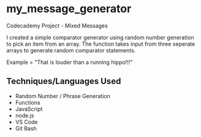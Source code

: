 # my_message_generator
Codecademy Project - Mixed Messages

I created a simple comparator generator using random number generation to pick an item from an array.  The function takes input from three seperate arrays to generate random comparator statements.

Example = "That is louder than a running hippo!!!"


## Techniques/Languages Used
- Random Number / Phrase Generation
- Functions
- JavaScript
- node.js
- VS Code
- Git Bash

